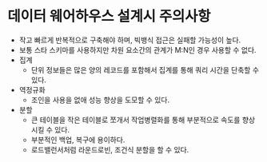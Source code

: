 # 데이터 웨어하우스 설계시 주의사항

- 작고 빠르게 반복적으로 구축해야 하며, 빅뱅식 접근은 실패할 가능성이 높다.
- 보통 스타 스키마를 사용하지만 차원 요소간의 관계가 M:N인 경우 사용할 수 없다.
- 집계
  - 단위 정보들은 많은 양의 레코드를 포함해서 집계를 통해 쿼리 시간을 단축할 수 있다.
- 역정규화
  - 조인을 사용을 없애 성능 향상을 도모할 수 있다.
- 분할
  - 큰 테이블을 작은 테이블로 쪼개서 작업병렬화를 통해 부분적으로 속도를 향상시킬 수 있다.
  - 부분적인 백업, 복구에 용이하다.
  - 로드밸런서처럼 라운드로빈, 조건식 분할을 할 수 있다.